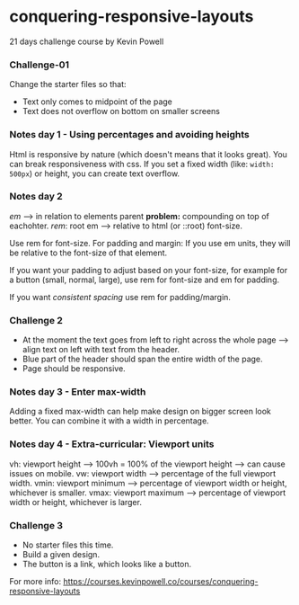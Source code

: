 # conquering-responsive-layouts

21 days challenge course by Kevin Powell

### Challenge-01

Change the starter files so that:

- Text only comes to midpoint of the page
- Text does not overflow on bottom on smaller screens

### Notes day 1 - Using percentages and avoiding heights

Html is responsive by nature (which doesn't means that it looks great). You can break responsiveness with css. If you set a fixed width (like: `width: 500px`) or height, you can create text overflow.

### Notes day 2

_em_ --> in relation to elements parent
**problem:** compounding on top of eachohter.
_rem_: root em --> relative to html (or ::root) font-size.

Use rem for font-size.
For padding and margin: If you use em units, they will be relative to the font-size of that element.

If you want your padding to adjust based on your font-size, for example for a button (small, normal, large), use rem for font-size and em for padding.

If you want _consistent spacing_ use rem for padding/margin.

### Challenge 2

- At the moment the text goes from left to right across the whole page --> align text on left with text from the header.
- Blue part of the header should span the entire width of the page.
- Page should be responsive.

### Notes day 3 - Enter max-width

Adding a fixed max-width can help make design on bigger screen look better. You can combine it with a width in percentage.

### Notes day 4 - Extra-curricular: Viewport units

vh: viewport height --> 100vh = 100% of the viewport height --> can cause issues on mobile.
vw: viewport width --> percentage of the full viewport width.
vmin: viewport minimum --> percentage of viewport width or height, whichever is smaller.
vmax: viewport maximum --> percentage of viewport width or height, whichever is larger.

### Challenge 3

- No starter files this time.
- Build a given design.
- The button is a link, which looks like a button.

For more info: https://courses.kevinpowell.co/courses/conquering-responsive-layouts
